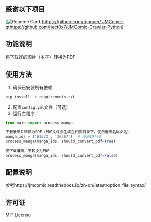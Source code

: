 ## 感谢以下项目
[![Readme Card](https://github-readme-stats.vercel.app/api/pin/?username=hect0x7&repo=JMComic-Crawler-Python)]([https://github.com/tonquer/
JMComic-qt](https://github.com/hect0x7/JMComic-Crawler-Python)https://github.com/hect0x7/JMComic-Crawler-Python)
## 功能说明
将下载好的图片（本子）转换为PDF
## 使用方法

1. 确保已安装所有依赖
  ```bash
  pip install -r requirements.txt
  ```
2. 配置`config.yml`文件（可选）
3. 运行主程序：

```python
from main import process_manga

下载漫画并转换为PDF（PDF文件会生成在相同目录下，使用漫画名称命名）
manga_ids = ['61572', '36267']  # 漫画ID列表
process_manga(manga_ids, should_convert_pdf=True)

仅下载漫画，不转换为PDF
process_manga(manga_ids, should_convert_pdf=False)
```

## 配置说明

  参考https://jmcomic.readthedocs.io/zh-cn/latest/option_file_syntax/

## 许可证

MIT License

